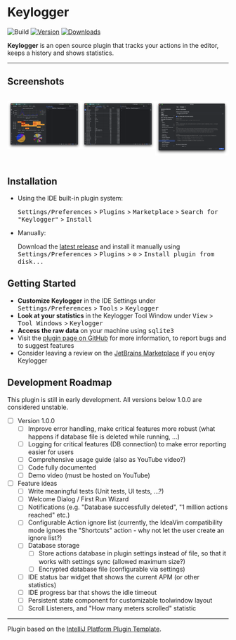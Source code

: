 # Keylogger

![Build](https://github.com/jpv-os/Keylogger/workflows/Build/badge.svg)
[![Version](https://img.shields.io/jetbrains/plugin/v/23746-keylogger.svg)](https://plugins.jetbrains.com/plugin/23746-keylogger)
[![Downloads](https://img.shields.io/jetbrains/plugin/d/23746-keylogger.svg)](https://plugins.jetbrains.com/plugin/23746-keylogger)

<!-- Plugin description -->

**Keylogger** is an open source plugin that tracks your actions in the editor, keeps a history and shows statistics.

<!-- Plugin description end -->

---

## Screenshots

<div style="display: flex;">

![Screenshot 1](https://raw.githubusercontent.com/jpv-os/Keylogger/main/assets/screenshot1.png)

![Screenshot 2](https://raw.githubusercontent.com/jpv-os/Keylogger/main/assets/screenshot2.png)

![Screenshot 3](https://raw.githubusercontent.com/jpv-os/Keylogger/main/assets/screenshot3.png)

</div>

## Installation

- Using the IDE built-in plugin system:

  <kbd>Settings/Preferences</kbd> > <kbd>Plugins</kbd> > <kbd>Marketplace</kbd> > <kbd>Search for "Keylogger"</kbd> >
  <kbd>Install</kbd>

- Manually:

  Download the [latest release](https://github.com/jpv-os/Keylogger/releases/latest) and install it manually using
  <kbd>Settings/Preferences</kbd> > <kbd>Plugins</kbd> > <kbd>⚙️</kbd> > <kbd>Install plugin from disk...</kbd>

## Getting Started

- **Customize Keylogger** in the IDE Settings under <kbd>Settings/Preferences</kbd> > <kbd>Tools</kbd> > <kbd>Keylogger</kbd>
- **Look at your statistics** in the Keylogger Tool Window under <kbd>View</kbd> > <kbd>Tool Windows</kbd> > <kbd>Keylogger</kbd>
- **Access the raw data** on your machine using <kbd>sqlite3</kbd>
- Visit the [plugin page on GitHub](https://github.com/jpv-os/Keylogger) for more information, to report bugs and to suggest features
- Consider leaving a review on the [JetBrains Marketplace](https://plugins.jetbrains.com/plugin/23746-keylogger) if you enjoy Keylogger

## Development Roadmap

This plugin is still in early development. All versions below 1.0.0 are considered unstable. 

- [ ] Version 1.0.0
    - [ ] Improve error handling, make critical features more robust (what happens if database file is deleted while
    running, ...)
    - [ ] Logging for critical features (DB connection) to make error reporting easier for users
    - [ ] Comprehensive usage guide (also as YouTube video?)
    - [ ] Code fully documented
    - [ ] Demo video (must be hosted on YouTube)
- [ ] Feature ideas
  - [ ] Write meaningful tests (Unit tests, UI tests, ...?)
  - [ ] Welcome Dialog / First Run Wizard
  - [ ] Notifications (e.g. "Database successfully deleted", "1 million actions reached" etc.)
  - [ ] Configurable Action ignore list (currently, the IdeaVim compatibility mode ignoes the "Shortcuts" action - why
    not let the user create an ignore list?)
  - [ ] Database storage
    - [ ] Store actions database in plugin settings instead of file, so that it works with settings sync (allowed maximum size?)
    - [ ] Encrypted database file (configurable via settings)
  - [ ] IDE status bar widget that shows the current APM (or other statistics)
  - [ ] IDE progress bar that shows the idle timeout
  - [ ] Persistent state component for customizable toolwindow layout
  - [ ] Scroll Listeners, and "How many meters scrolled" statistic

---
Plugin based on the [IntelliJ Platform Plugin Template][template].

[template]: https://github.com/JetBrains/intellij-platform-plugin-template

[docs:plugin-description]: https://plugins.jetbrains.com/docs/intellij/plugin-user-experience.html#plugin-description-and-presentation

